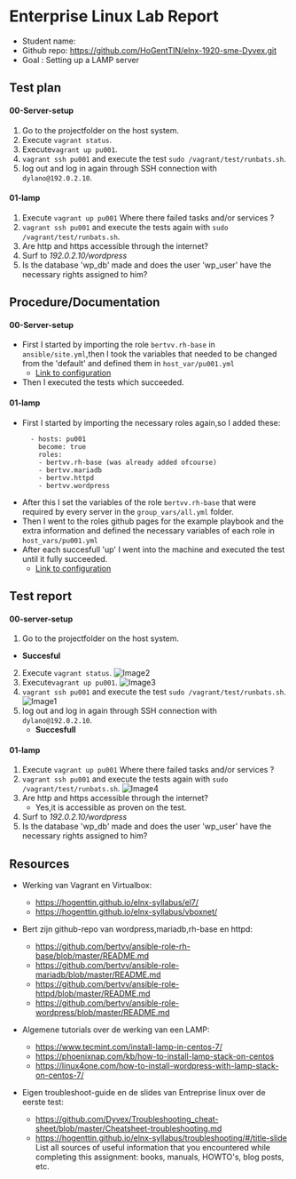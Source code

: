 # Enterprise Linux Lab Report

- Student name: 
- Github repo: <https://github.com/HoGentTIN/elnx-1920-sme-Dyvex.git>
- Goal : Setting up a LAMP server

## Test plan
  #### 00-Server-setup
  1. Go to the projectfolder  on the host system.
  2. Execute `vagrant status`.
  3. Execute`vagrant up pu001`.
  4. `vagrant ssh pu001` and execute the test `sudo /vagrant/test/runbats.sh`.
  5. log out and log in again through SSH connection with `dylano@192.0.2.10`.
  #### 01-lamp
  1. Execute `vagrant up pu001` Where there failed tasks and/or services ?
  2. `vagrant ssh pu001` and execute the tests again with `sudo /vagrant/test/runbats.sh`.
  3. Are http and https accessible through the internet?
  4. Surf to *192.0.2.10/wordpress*
  5. Is the database 'wp_db' made and does the user 'wp_user' have the necessary rights assigned to him?
  
## Procedure/Documentation
   #### 00-Server-setup
   - First I started by importing the role `bertvv.rh-base` in `ansible/site.yml`,then I took the variables that needed to be changed from the 'default' and defined them in `host_var/pu001.yml`
      * [Link to configuration](https://github.com/HoGentTIN/elnx-1920-sme-Dyvex/blob/master/ansible/host_vars/pu001.yml)
   - Then I executed the tests which succeeded.
   #### 01-lamp
   - First I started by importing the necessary roles again,so I added these:
      ```
        - hosts: pu001
          become: true
          roles: 
          - bertvv.rh-base (was already added ofcourse)
          - bertvv.mariadb
          - bertvv.httpd
          - bertvv.wordpress
      ```
   - After this I set the variables of the role `bertvv.rh-base` that were required by every server in the `group_vars/all.yml` folder.
   - Then I went to the roles github pages for the example playbook and the extra information and defined the necessary variables of each role in `host_vars/pu001.yml`
   - After each succesfull 'up' I went into the machine and executed the test until it fully succeeded.
      * [Link to configuration](https://github.com/HoGentTIN/elnx-1920-sme-Dyvex/blob/master/ansible/host_vars/pu001.yml)
      
## Test report
#### 00-server-setup
1. Go to the projectfolder  on the host system.
  * **Succesful**
2. Execute `vagrant status`.
  ![Image2](https://github.com/HoGentTIN/elnx-1920-sme-Dyvex/blob/master/report/Testrapporten/pu001/Uitvoering_vagrantstatus.png)
3. Execute`vagrant up pu001`.
  ![Image3](https://github.com/HoGentTIN/elnx-1920-sme-Dyvex/blob/master/report/Testrapporten/pu001/Uitvoering_vagrantup.png)
4. `vagrant ssh pu001` and execute the test `sudo /vagrant/test/runbats.sh`.
  ![Image1](https://github.com/HoGentTIN/elnx-1920-sme-Dyvex/blob/master/report/Testrapporten/pu001/00-runbats.png)
5. log out and log in again through SSH connection with `dylano@192.0.2.10`.
    * **Succesfull**
#### 01-lamp
1. Execute `vagrant up pu001` Where there failed tasks and/or services ?
2. `vagrant ssh pu001` and execute the tests again with `sudo /vagrant/test/runbats.sh`.
  ![Image4](https://github.com/HoGentTIN/elnx-1920-sme-Dyvex/blob/master/report/Testrapporten/pu001/01-Lamp_runbats.png)
3. Are http and https accessible through the internet?
    * Yes,it is accessible as proven on the test.
4. Surf to *192.0.2.10/wordpress*
5. Is the database 'wp_db' made and does the user 'wp_user' have the necessary rights assigned to him?
## Resources
* Werking van Vagrant en Virtualbox:
    - https://hogenttin.github.io/elnx-syllabus/el7/
    - https://hogenttin.github.io/elnx-syllabus/vboxnet/

* Bert zijn github-repo van wordpress,mariadb,rh-base en httpd:
    - https://github.com/bertvv/ansible-role-rh-base/blob/master/README.md
    - https://github.com/bertvv/ansible-role-mariadb/blob/master/README.md
    - https://github.com/bertvv/ansible-role-httpd/blob/master/README.md
    - https://github.com/bertvv/ansible-role-wordpress/blob/master/README.md

* Algemene tutorials over de werking van een LAMP:
    - https://www.tecmint.com/install-lamp-in-centos-7/
    - https://phoenixnap.com/kb/how-to-install-lamp-stack-on-centos
    - https://linux4one.com/how-to-install-wordpress-with-lamp-stack-on-centos-7/

* Eigen troubleshoot-guide en de slides van Entreprise linux over de eerste test:
    - https://github.com/Dyvex/Troubleshooting_cheat-sheet/blob/master/Cheatsheet-troubleshooting.md
    - https://hogenttin.github.io/elnx-syllabus/troubleshooting/#/title-slide
List all sources of useful information that you encountered while completing this assignment: books, manuals, HOWTO's, blog posts, etc.
